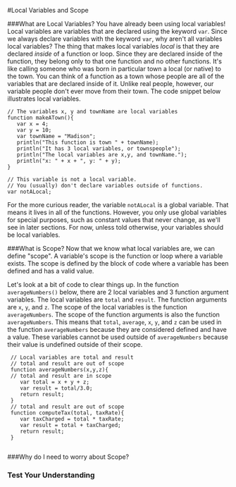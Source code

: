 #Local Variables and Scope



###What are Local Variables?
 You have already been using local variables! Local variables are variables that are declared using the keyword ```var```. Since we always declare variables with the keyword ```var```, why aren't all variables local variables? The thing that makes local variables *local* is that they are declared *inside* of a function or loop.  Since they are declared inside of the function, they belong only to that one function and no other functions.  It's like calling someone who was born in  particular town a local (or native) to the town.  You can think of a function as a town whose people are all of the variables that are declared inside of it.  Unlike real people, however, our variable people don't ever move from their town. The code snippet below illustrates local variables.
 
 ```
 // The variables x, y and townName are local variables
 function makeATown(){
    var x = 4;
    var y = 10;
    var townName = "Madison";
    println("This function is town " + townName);
    println("It has 3 local variables, or townspeople");
    println("The local variables are x,y, and townName.");
    println("x: " + x + ", y: " + y);
 }
 
 // This variable is not a local variable.  
 // You (usually) don't declare variables outside of functions.
 var notALocal;
 ```
 
 For the more curious reader, the variable ```notALocal``` is a global variable.   That means it lives in all of the functions.  However, you only use global variables for special purposes, such as constant values that never change, as we'll see in later sections.   For now, unless told otherwise, your variables should be local variables.
 

###What is Scope?
Now that we know what local variables are, we can define "scope".  A variable's scope is the function or loop where a variable exists.  The scope is defined by the block of code where a variable has been defined and has a valid value.  

Let's look at a bit of code to clear things up.  In the function ```averageNumbers()``` below,  there are 2 local variables and 3 function argument variables.  The local variables are ```total``` and ```result```.  The function arguments are ```x```, ```y```, and ```z```.  The scope of the local variables is the function ```averageNumbers```.  The scope of the function arguments is also the function ```averageNumbers```.  This means that ```total```, ```average```, ```x```, ```y```, and ```z``` can be used in the function ```averageNumbers``` because they are considered defined and have a value.  These variables cannot be used outside of ```averageNumbers``` because their value is undefined outside of their scope. 


```
 // Local variables are total and result
 // total and result are out of scope
 function averageNumbers(x,y,z){
 // total and result are in scope
    var total = x + y + z;
    var result = total/3.0;
    return result;
 }
 // total and result are out of scope
 function computeTax(total, taxRate){
    var taxCharged = total * taxRate;
    var result = total + taxCharged;
    return result;
 }
 
 ```
###Why do I need to worry about Scope?

### Test Your Understanding